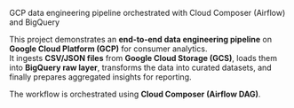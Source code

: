 GCP data engineering pipeline orchestrated with Cloud Composer (Airflow) and BigQuery

This project demonstrates an **end-to-end data engineering pipeline** on **Google Cloud Platform (GCP)** for consumer analytics.  
It ingests **CSV/JSON files** from **Google Cloud Storage (GCS)**, loads them into **BigQuery raw layer**, transforms the data into curated datasets, and finally prepares aggregated insights for reporting.

The workflow is orchestrated using **Cloud Composer (Airflow DAG)**.

